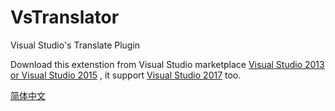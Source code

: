 # VsTranslator
Visual Studio's Translate Plugin

Download this extenstion from Visual Studio marketplace  [Visual Studio 2013 or Visual Studio 2015](https://marketplace.visualstudio.com/items?itemName=vs-publisher-1462295.VsTranslator) , it support [Visual Studio 2017](https://marketplace.visualstudio.com/items?itemName=vs-publisher-1462295.VisualStudio2017Translator) too.



[简体中文](https://www.zhanghuanglong.com/detail/visual-studio-translation-extension)
